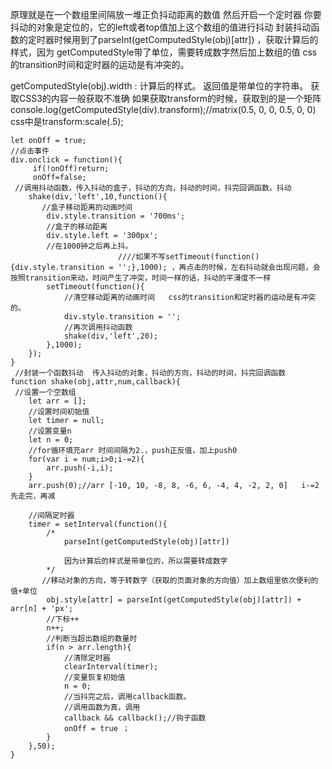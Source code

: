 原理就是在一个数组里间隔放一堆正负抖动距离的数值
然后开启一个定时器
你要抖动的对象是定位的，它的left或者top值加上这个数组的值进行抖动
封装抖动函数的定时器时候用到了parseInt(getComputedStyle(obj)[attr]) ，获取计算后的样式，因为 getComputedStyle带了单位，需要转成数字然后加上数组的值
css的transition时间和定时器的运动是有冲突的。


 getComputedStyle(obj).width : 计算后的样式。
  返回值是带单位的字符串。
 获取CSS3的内容一般获取不准确
        如果获取transform的时候，获取到的是一个矩阵
 console.log(getComputedStyle(div).transform);//matrix(0.5, 0, 0, 0.5, 0, 0)  css中是transform:scale(.5);



    let onOff = true;
    //点击事件
    div.onclick = function(){
         if(!onOff)return;
         onOff=false;
     //调用抖动函数，传入抖动的盒子，抖动的方向，抖动的时间，抖完回调函数。抖动
        shake(div,'left',10,function(){
           //盒子移动距离的动画时间
            div.style.transition = '700ms';
            //盒子的移动距离
            div.style.left = '300px';
            //在1000钟之后再上抖。
                            ////如果不写setTimeout(function(){div.style.transition = '';},1000); ，再点击的时候，左右抖动就会出现问题，会                    按照transition来动，时间产生了冲突，时间一样的话，抖动的平滑度不一样
            setTimeout(function(){
                //清空移动距离的动画时间   css的transition和定时器的运动是有冲突的。
                div.style.transition = '';
                //再次调用抖动函数
                shake(div,'left',20);
            },1000);
        });
    }
     //封装一个函数抖动  传入抖动的对象，抖动的方向，抖动的时间，抖完回调函数
    function shake(obj,attr,num,callback){
     //设置一个空数组
        let arr = [];
        //设置时间初始值
        let timer = null;
        //设置变量n
        let n = 0;
        //for循环填充arr 时间间隔为2.，push正反值，加上push0
        for(var i = num;i>0;i-=2){
            arr.push(-i,i);
        }
        arr.push(0);//arr [-10, 10, -8, 8, -6, 6, -4, 4, -2, 2, 0]   i-=2先走完，再减
     
        //间隔定时器
        timer = setInterval(function(){
            /*
                parseInt(getComputedStyle(obj)[attr])
               
                因为计算后的样式是带单位的，所以需要转成数字
            */
           //移动对象的方向，等于转数字（获取的页面对象的方向值）加上数组里依次便利的值+单位
            obj.style[attr] = parseInt(getComputedStyle(obj)[attr]) + arr[n] + 'px';
            //下标++
            n++;
            //判断当超出数组的数量时
            if(n > arr.length){
                //清除定时器
                clearInterval(timer);
                //变量恢复初始值
                n = 0;
                //当抖完之后，调用callback函数。
                //调用函数为真，调用
                callback && callback();//钩子函数
                onOff = true ；
            }
        },50);
    }
